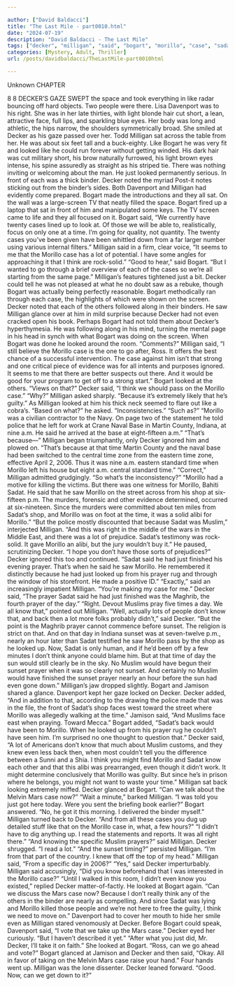 ```yaml
---

author: ["David Baldacci"]
title: "The Last Mile - part0010.html"
date: "2024-07-19"
description: "David Baldacci - The Last Mile"
tags: ["decker", "milligan", "said", "bogart", "morillo", "case", "sadat", "looked", "prayer", "time", "muslim", "think", "even", "know", "sunset", "like", "davenport", "binder", "one", "lot", "saw", "would", "back", "right", "sat"]
categories: [Mystery, Adult, Thriller]
url: /posts/davidbaldacci/TheLastMile-part0010html

---
```



Unknown
CHAPTER
8
8
DECKER’S GAZE SWEPT the space and took everything in like radar bouncing off hard objects.
Two people were there.
Lisa Davenport was to his right. She was in her late thirties, with light blonde hair cut short, a lean, attractive face, full lips, and sparkling blue eyes. Her body was long and athletic, the hips narrow, the shoulders symmetrically broad.
She smiled at Decker as his gaze passed over her.
Todd Milligan sat across the table from her. He was about six feet tall and a buck-eighty. Like Bogart he was very fit and looked like he could run forever without getting winded. His dark hair was cut military short, his brow naturally furrowed, his light brown eyes intense, his spine assuredly as straight as his striped tie. There was nothing inviting or welcoming about the man. He just looked permanently serious.
In front of each was a thick binder. Decker noted the myriad Post-it notes sticking out from the binder’s sides. Both Davenport and Milligan had evidently come prepared.
Bogart made the introductions and they all sat.
On the wall was a large-screen TV that neatly filled the space. Bogart fired up a laptop that sat in front of him and manipulated some keys. The TV screen came to life and they all focused on it.
Bogart said, “We currently have twenty cases lined up to look at. Of those we will be able to, realistically, focus on only one at a time. I’m going for quality, not quantity. The twenty cases you’ve been given have been whittled down from a far larger number using various internal filters.”
Milligan said in a firm, clear voice, “It seems to me that the Morillo case has a lot of potential. I have some angles for approaching it that I think are rock-solid.”
“Good to hear,” said Bogart. “But I wanted to go through a brief overview of each of the cases so we’re all starting from the same page.”
Milligan’s features tightened just a bit. Decker could tell he was not pleased at what he no doubt saw as a rebuke, though Bogart was actually being perfectly reasonable.
Bogart methodically ran through each case, the highlights of which were shown on the screen.
Decker noted that each of the others followed along in their binders. He saw Milligan glance over at him in mild surprise because Decker had not even cracked open his book. Perhaps Bogart had not told them about Decker’s hyperthymesia. He was following along in his mind, turning the mental page in his head in synch with what Bogart was doing on the screen.
When Bogart was done he looked around the room. “Comments?”
Milligan said, “I still believe the Morillo case is the one to go after, Ross. It offers the best chance of a successful intervention. The case against him isn’t that strong and one critical piece of evidence was for all intents and purposes ignored. It seems to me that there are better suspects out there. And it would be good for your program to get off to a strong start.”
Bogart looked at the others. “Views on that?”
Decker said, “I think we should pass on the Morillo case.”
“Why?” Milligan asked sharply.
“Because it’s extremely likely that he’s guilty.”
As Milligan looked at him his thick neck seemed to flare out like a cobra’s. “Based on what?” he asked.
“Inconsistencies.”
“Such as?”
“Morillo was a civilian contractor to the Navy. On page two of the statement he told police that he left for work at Crane Naval Base in Martin County, Indiana, at nine a.m. He said he arrived at the base at eight-fifteen a.m.”
“That’s because—” Milligan began triumphantly, only Decker ignored him and plowed on.
“That’s because at that time Martin County and the naval base had been switched to the central time zone from the eastern time zone, effective April 2, 2006. Thus it was nine a.m. eastern standard time when Morillo left his house but eight a.m. central standard time.”
“Correct,” Milligan admitted grudgingly. “So what’s the inconsistency?”
“Morillo had a motive for killing the victims. But there was one witness for Morillo, Bahiti Sadat. He said that he saw Morillo on the street across from his shop at six-fifteen p.m. The murders, forensic and other evidence determined, occurred at six-nineteen. Since the murders were committed about ten miles from Sadat’s shop, and Morillo was on foot at the time, it was a solid alibi for Morillo.”
“But the police mostly discounted that because Sadat was Muslim,” interjected Milligan. “And this was right in the middle of the wars in the Middle East, and there was a lot of prejudice. Sadat’s testimony was rock-solid. It gave Morillo an alibi, but the jury wouldn’t buy it.” He paused, scrutinizing Decker. “I hope you don’t have those sorts of prejudices?”
Decker ignored this too and continued. “Sadat said he had just finished his evening prayer. That’s when he said he saw Morillo. He remembered it distinctly because he had just looked up from his prayer rug and through the window of his storefront. He made a positive ID.”
“Exactly,” said an increasingly impatient Milligan. “You’re making my case for me.”
Decker said, “The prayer Sadat said he had just finished was the Maghrib, the fourth prayer of the day.”
“Right. Devout Muslims pray five times a day. We all know that,” pointed out Milligan.
“Well, actually lots of people don’t know that, and back then a lot more folks probably didn’t,” said Decker. “But the point is the Maghrib prayer cannot commence before sunset. The religion is strict on that. And on that day in Indiana sunset was at seven-twelve p.m., nearly an hour later than Sadat testified he saw Morillo pass by the shop as he looked up. Now, Sadat is only human, and if he’d been off by a few minutes I don’t think anyone could blame him. But at that time of day the sun would still clearly be in the sky. No Muslim would have begun their sunset prayer when it was so clearly not sunset. And certainly no Muslim would have finished the sunset prayer nearly an hour before the sun had even gone down.”
Milligan’s jaw dropped slightly.
Bogart and Jamison shared a glance.
Davenport kept her gaze locked on Decker.
Decker added, “And in addition to that, according to the drawing the police made that was in the file, the front of Sadat’s shop faces west toward the street where Morillo was allegedly walking at the time.”
Jamison said, “And Muslims face east when praying. Toward Mecca.”
Bogart added, “Sadat’s back would have been to Morillo. When he looked up from his prayer rug he couldn’t have seen him. I’m surprised no one thought to question that.”
Decker said, “A lot of Americans don’t know that much about Muslim customs, and they knew even less back then, when most couldn’t tell you the difference between a Sunni and a Shia. I think you might find Morillo and Sadat know each other and that this alibi was prearranged, even though it didn’t work. It might determine conclusively that Morillo was guilty. But since he’s in prison where he belongs, you might not want to waste your time.”
Milligan sat back looking extremely miffed.
Decker glanced at Bogart. “Can we talk about the Melvin Mars case now?”
“Wait a minute,” barked Milligan. “I was told you just got here today. Were you sent the briefing book earlier?”
Bogart answered. “No, he got it this morning. I delivered the binder myself.”
Milligan turned back to Decker. “And from all these cases you dug up detailed stuff like that on the Morillo case in, what, a few hours?”
“I didn’t have to dig anything up. I read the statements and reports. It was all right there.”
“And knowing the specific Muslim prayers?” said Milligan.
Decker shrugged. “I read a lot.”
“And the sunset timing?” persisted Milligan.
“I’m from that part of the country. I knew that off the top of my head.”
Milligan said, “From a specific day in 2006?”
“Yes,” said Decker imperturbably.
Milligan said accusingly, “Did you know beforehand that I was interested in the Morillo case?”
“Until I walked in this room, I didn’t even know you existed,” replied Decker matter-of-factly. He looked at Bogart again. “Can we discuss the Mars case now? Because I don’t really think any of the others in the binder are nearly as compelling. And since Sadat was lying and Morillo killed those people and we’re not here to free the guilty, I think we need to move on.”
Davenport had to cover her mouth to hide her smile even as Milligan stared venomously at Decker.
Before Bogart could speak, Davenport said, “I vote that we take up the Mars case.”
Decker eyed her curiously. “But I haven’t described it yet.”
“After what you just did, Mr. Decker, I’ll take it on faith.” She looked at Bogart. “Ross, can we go ahead and vote?”
Bogart glanced at Jamison and Decker and then said, “Okay. All in favor of taking on the Melvin Mars case raise your hand.”
Four hands went up. Milligan was the lone dissenter.
Decker leaned forward. “Good. Now, can we get down to it?”
